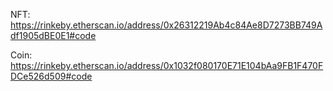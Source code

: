 NFT: https://rinkeby.etherscan.io/address/0x26312219Ab4c84Ae8D7273BB749Adf1905dBE0E1#code

Coin: https://rinkeby.etherscan.io/address/0x1032f080170E71E104bAa9FB1F470FDCe526d509#code